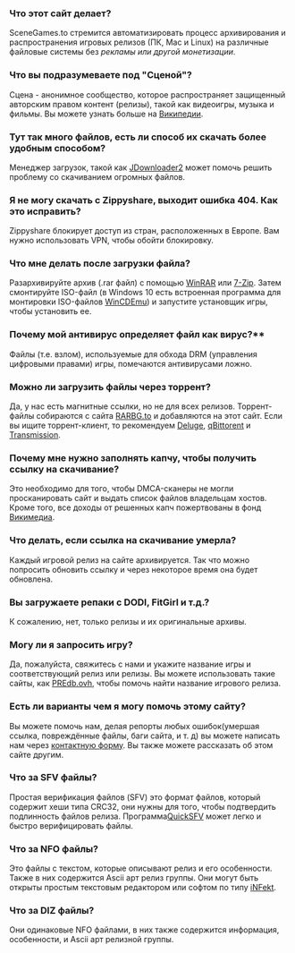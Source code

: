 ### Что этот сайт делает?
SceneGames.to стремится автоматизировать процесс архивирования и распространения игровых релизов (ПК, Mac и Linux) на различные файловые системы без *рекламы или другой монетизации*.

### Что вы подразумеваете под "Сценой"?
Сцена - анонимное сообщество, которое распространяет защищенный авторским правом контент (релизы), такой как видеоигры, музыка и фильмы. Вы можете узнать больше на [Википедии](https://en.wikipedia.org/wiki/Warez_scene).

### Тут так много файлов, есть ли способ их скачать более удобным способом?
Менеджер загрузок, такой как [JDownloader2](https://jdownloader.org/jdownloader2) может помочь решить проблему со скачиванием огромных файлов.

### Я не могу скачать с Zippyshare, выходит ошибка 404. Как это исправить?
Zippyshare блокирует доступ из стран, расположенных в Европе. Вам нужно использовать VPN, чтобы обойти блокировку.

### Что мне делать после загрузки файла?
Разархивируйте архив (.rar файл) с помощью [WinRAR](https://www.rarlab.com/download.htm) или [7-Zip](https://www.7-zip.org/). Затем смонтируйте ISO-файл (в Windows 10 есть встроенная программа для монтировки ISO-файлов [WinCDEmu](https://wincdemu.sysprogs.org/)) и запустите установщик игры, чтобы установить ее.

### Почему мой антивирус определяет файл как вирус?**
Файлы (т.е. взлом), используемые для обхода DRM (управления цифровыми правами) игры, помечаются антивирусами ложно.

### Можно ли загрузить файлы через торрент?
Да, у нас есть магнитные ссылки, но не для всех релизов. Торрент-файлы собираются с сайта [RARBG.to](https://rarbg.to) и добавляются на этот сайт. Если вы ищите торрент-клиент, то рекомендуем [Deluge](https://deluge-torrent.org/), [qBittorent](https://www.qbittorrent.org/) и [Transmission](https://transmissionbt.com/).

### Почему мне нужно заполнять капчу, чтобы получить ссылку на скачивание?
Это необходимо для того, чтобы DMCA-сканеры не могли просканировать сайт и выдать список файлов владельцам хостов. Кроме того, все доходы от решенных капч пожертвованы в фонд [Викимедиа](https://wikimediafoundation.org/).

### Что делать, если ссылка на скачивание умерла?
Каждый игровой релиз на сайте архивируется. Так что можно попросить обновить ссылку и через некоторое время она будет обновлена.

### Вы загружаете репаки с DODI, FitGirl и т.д.?
К сожалению, нет, только релизы и их оригинальные архивы.

### Могу ли я запросить игру?
Да, пожалуйста, свяжитесь с нами и укажите название игры и соответствующий релиз или релизы. Вы можете использовать такие сайты, как [PREdb.ovh](https://predb.ovh/), чтобы помочь найти название игрового релиза.

### Есть ли варианты чем я могу помочь этому сайту?
Вы можете помочь нам, делая репорты любых ошибок(умершая ссылка, повреждённые файлы, баги сайта, и т. д) вы можете написать нам через [контактную форму](https://scenegames.to/contact). Вы также можете рассказать об этом сайте другим.

### Что за SFV файлы?
Простая верификация файлов (SFV) это формат файлов, который содержит хеши типа CRC32, они нужны для того, чтобы подтвердить подлинность файлов релиза. Программа[QuickSFV](http://www.quicksfv.org/overview.html) может легко и быстро верифицировать файлы.

### Что за NFO файлы?
Это файлы с текстом, которые описывают релиз и его особенности. Также в них содержится Ascii арт релиз группы. Они могут быть открыты простым текстовым редактором или софтом по типу [iNFekt](https://infekt.ws/).

### Что за DIZ файлы?
Они одинаковые NFO файлами, в них также содержится информация, особенности, и Ascii арт релизной группы.